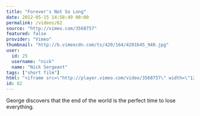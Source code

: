 ```yaml
---
title: "Forever's Not So Long"
date: 2012-05-15 14:58:49 00:00
permalink: /videos/62
source: "http://vimeo.com/3568757"
featured: false
provider: "Vimeo"
thumbnail: "http://b.vimeocdn.com/ts/420/164/4201645_940.jpg"
user:
  id: 25
  username: "nick"
  name: "Nick Sergeant"
tags: ["short film"]
html: "<iframe src=\"http://player.vimeo.com/video/3568757\" width=\"1280\" height=\"720\" frameborder=\"0\" webkitallowfullscreen mozallowfullscreen allowfullscreen></iframe>"
id: 62
---
```


George discovers that the end of the world is the perfect time to lose everything.